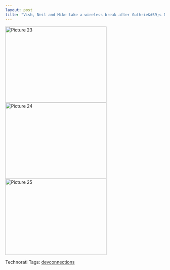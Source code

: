 ```yaml
---
layout: post
title: "Vish, Neil and Mike take a wireless break after Guthrie&#39;s DevConn Keynote"
---
```


<p><a title="Photo Sharing" href="http://www.flickr.com/photos/kindohm/1890908821/"><img height="240" alt="Picture 23" src="http://farm3.static.flickr.com/2184/1890908821_e687c1196d_o.jpg" width="320" border="0" /></a>   <a title="Photo Sharing" href="http://www.flickr.com/photos/kindohm/1890908311/"><img height="240" alt="Picture 24" src="http://farm3.static.flickr.com/2238/1890908311_f9746c1602_o.jpg" width="320" border="0" /></a>   <a title="Photo Sharing" href="http://www.flickr.com/photos/kindohm/1891740132/"><img height="240" alt="Picture 25" src="http://farm3.static.flickr.com/2120/1891740132_6bad36e24a_o.jpg" width="320" border="0" /></a> </p>   
<div class="tags" id="0767317B-992E-4b12-91E0-4F059A8CECA8:d4ae82ed-72c6-42e3-9ab4-3967a6dc662d">Technorati Tags: <a href="http://technorati.com/tags/devconnections" rel="tag" target="_blank">devconnections</a></div> 
